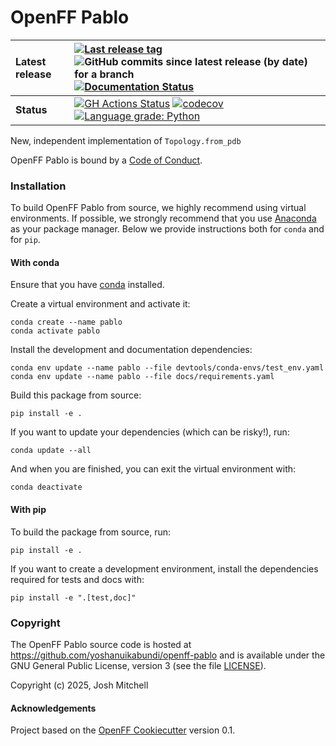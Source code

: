 OpenFF Pablo
==============================
[//]: # (Badges)

| **Latest release** | [![Last release tag](https://img.shields.io/github/release-pre/yoshanuikabundi/openff-pablo.svg)](https://github.com/openforcefield/openff-pablo/releases) ![GitHub commits since latest release (by date) for a branch](https://img.shields.io/github/commits-since/openforcefield/openff-pablo/latest)  [![Documentation Status](https://readthedocs.org/projects/openff-pablo/badge/?version=latest)](https://openff-pablo.readthedocs.io/en/latest/?badge=latest)                                                                                                                                                                                                                        |
| :----------------- | :---------------------------------------------------------------------------------------------------------------------------------------------------------------------------------------------------------------------------------------------------------------------------------------------------------------------------------------------------------------------------------------------------------------------------------------------------------------------------------------------------------------------------------------------------------------------------------------------------------------------------------------------------------------------------------------------------------------------- |
| **Status**         | [![GH Actions Status](https://github.com/yoshanuikabundi/openff-pablo/actions/workflows/gh-ci.yaml/badge.svg)](https://github.com/openforcefield/openff-pablo/actions?query=branch%3Amain+workflow%3Agh-ci) [![codecov](https://codecov.io/gh/openforcefield/openff-pablo/branch/main/graph/badge.svg)](https://codecov.io/gh/openforcefield/openff-pablo/branch/main) [![Language grade: Python](https://img.shields.io/lgtm/grade/python/g/openforcefield/openff-pablo.svg?logo=lgtm&logoWidth=18)](https://lgtm.com/projects/g/yoshanuikabundi/openff-pablo/context:python) |

New, independent implementation of `Topology.from_pdb`

OpenFF Pablo is bound by a [Code of Conduct](https://github.com/yoshanuikabundi/openff-pablo/blob/main/CODE_OF_CONDUCT.md).

### Installation

To build OpenFF Pablo from source,
we highly recommend using virtual environments.
If possible, we strongly recommend that you use
[Anaconda](https://docs.conda.io/en/latest/) as your package manager.
Below we provide instructions both for `conda` and
for `pip`.

#### With conda

Ensure that you have [conda](https://docs.conda.io/projects/conda/en/latest/user-guide/install/index.html) installed.

Create a virtual environment and activate it:

```
conda create --name pablo
conda activate pablo
```

Install the development and documentation dependencies:

```
conda env update --name pablo --file devtools/conda-envs/test_env.yaml
conda env update --name pablo --file docs/requirements.yaml
```

Build this package from source:

```
pip install -e .
```

If you want to update your dependencies (which can be risky!), run:

```
conda update --all
```

And when you are finished, you can exit the virtual environment with:

```
conda deactivate
```

#### With pip

To build the package from source, run:

```
pip install -e .
```

If you want to create a development environment, install
the dependencies required for tests and docs with:

```
pip install -e ".[test,doc]"
```

### Copyright

The OpenFF Pablo source code is hosted at https://github.com/yoshanuikabundi/openff-pablo
and is available under the GNU General Public License, version 3 (see the file [LICENSE](https://github.com/yoshanuikabundi/openff-pablo/blob/main/LICENSE)).

Copyright (c) 2025, Josh Mitchell


#### Acknowledgements

Project based on the
[OpenFF Cookiecutter](https://github.com/lilyminium/cookiecutter-openff) version 0.1.
